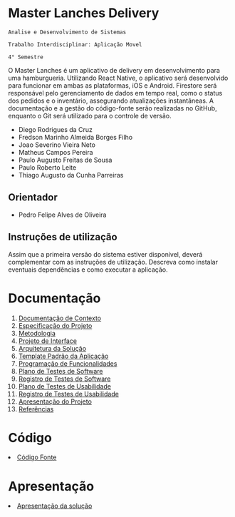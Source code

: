 # Master Lanches Delivery

`Analise e Desenvolvimento de Sistemas`

`Trabalho Interdisciplinar: Aplicação Movel`

`4° Semestre`

O Master Lanches é um aplicativo de delivery em desenvolvimento para uma hamburgueria. Utilizando React Native, o aplicativo será desenvolvido para funcionar em ambas as plataformas, iOS e Android. Firestore será responsável pelo gerenciamento de dados em tempo real, como o status dos pedidos e o inventário, assegurando atualizações instantâneas. A documentação e a gestão do código-fonte serão realizadas no GitHub, enquanto o Git será utilizado para o controle de versão.

* Diego Rodrigues da Cruz
* Fredson Marinho Almeida Borges Filho
* Joao Severino Vieira Neto
* Matheus Campos Pereira
* Paulo Augusto Freitas de Sousa
* Paulo Roberto Leite
* Thiago Augusto da Cunha Parreiras


## Orientador

* Pedro Felipe Alves de Oliveira

## Instruções de utilização

Assim que a primeira versão do sistema estiver disponível, deverá complementar com as instruções de utilização. Descreva como instalar eventuais dependências e como executar a aplicação.

# Documentação

<ol>
<li><a href="docs/01-Documentação de Contexto.md"> Documentação de Contexto</a></li>
<li><a href="docs/02-Especificação do Projeto.md"> Especificação do Projeto</a></li>
<li><a href="docs/03-Metodologia.md"> Metodologia</a></li>
<li><a href="docs/04-Projeto de Interface.md"> Projeto de Interface</a></li>
<li><a href="docs/05-Arquitetura da Solução.md"> Arquitetura da Solução</a></li>
<li><a href="docs/06-Template Padrão da Aplicação.md"> Template Padrão da Aplicação</a></li>
<li><a href="docs/07-Programação de Funcionalidades.md"> Programação de Funcionalidades</a></li>
<li><a href="docs/08-Plano de Testes de Software.md"> Plano de Testes de Software</a></li>
<li><a href="docs/09-Registro de Testes de Software.md"> Registro de Testes de Software</a></li>
<li><a href="docs/10-Plano de Testes de Usabilidade.md"> Plano de Testes de Usabilidade</a></li>
<li><a href="docs/11-Registro de Testes de Usabilidade.md"> Registro de Testes de Usabilidade</a></li>
<li><a href="docs/12-Apresentação do Projeto.md"> Apresentação do Projeto</a></li>
<li><a href="docs/13-Referências.md"> Referências</a></li>
</ol>

# Código

<li><a href="src/README.md"> Código Fonte</a></li>

# Apresentação

<li><a href="presentation/README.md"> Apresentação da solução</a></li>
